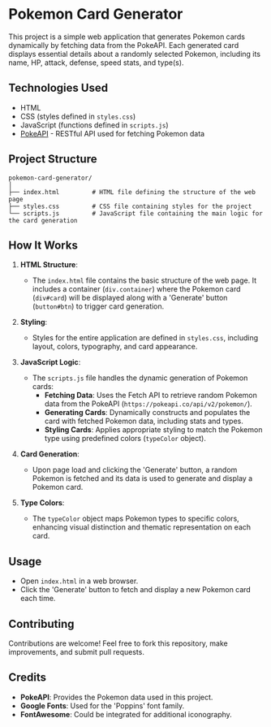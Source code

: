 # Pokemon Card Generator

This project is a simple web application that generates Pokemon cards dynamically by fetching data from the PokeAPI. Each generated card displays essential details about a randomly selected Pokemon, including its name, HP, attack, defense, speed stats, and type(s).

## Technologies Used

- HTML
- CSS (styles defined in `styles.css`)
- JavaScript (functions defined in `scripts.js`)
- [PokeAPI](https://pokeapi.co/) - RESTful API used for fetching Pokemon data

## Project Structure

```
pokemon-card-generator/
│
├── index.html         # HTML file defining the structure of the web page
├── styles.css         # CSS file containing styles for the project
└── scripts.js         # JavaScript file containing the main logic for the card generation
```

## How It Works

1. **HTML Structure**:

   - The `index.html` file contains the basic structure of the web page. It includes a container (`div.container`) where the Pokemon card (`div#card`) will be displayed along with a 'Generate' button (`button#btn`) to trigger card generation.

2. **Styling**:

   - Styles for the entire application are defined in `styles.css`, including layout, colors, typography, and card appearance.

3. **JavaScript Logic**:

   - The `scripts.js` file handles the dynamic generation of Pokemon cards:
     - **Fetching Data**: Uses the Fetch API to retrieve random Pokemon data from the PokeAPI (`https://pokeapi.co/api/v2/pokemon/`).
     - **Generating Cards**: Dynamically constructs and populates the card with fetched Pokemon data, including stats and types.
     - **Styling Cards**: Applies appropriate styling to match the Pokemon type using predefined colors (`typeColor` object).

4. **Card Generation**:

   - Upon page load and clicking the 'Generate' button, a random Pokemon is fetched and its data is used to generate and display a Pokemon card.

5. **Type Colors**:
   - The `typeColor` object maps Pokemon types to specific colors, enhancing visual distinction and thematic representation on each card.

## Usage

- Open `index.html` in a web browser.
- Click the 'Generate' button to fetch and display a new Pokemon card each time.

## Contributing

Contributions are welcome! Feel free to fork this repository, make improvements, and submit pull requests.

## Credits

- **PokeAPI**: Provides the Pokemon data used in this project.
- **Google Fonts**: Used for the 'Poppins' font family.
- **FontAwesome**: Could be integrated for additional iconography.

